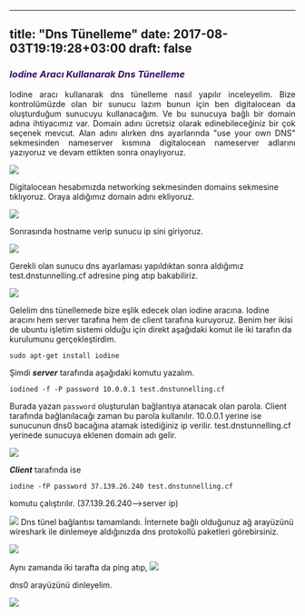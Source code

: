
---
title: "Dns Tünelleme"
date: 2017-08-03T19:19:28+03:00
draft: false
---


###  <span style="font-weight: bold;color: #380B61"> *Iodine Aracı Kullanarak Dns Tünelleme* </span>

<p style="text-align: justify;">Iodine aracı kullanarak dns tünelleme nasıl yapılır inceleyelim.
Bize kontrolümüzde olan bir sunucu lazım bunun için ben digitalocean da oluşturduğum sunucuyu kullanacağım. Ve bu sunucuya bağlı bir domain adına ihtiyacımız var. Domain adını ücretsiz olarak edinebileceğiniz bir çok seçenek mevcut. Alan adını alırken dns ayarlarında "use your own DNS" sekmesinden nameserver kısmına digitalocean nameserver adlarını yazıyoruz ve devam ettikten sonra onaylıyoruz.</p>

<img src="https://zehrabetulboynuegri.github.io/blog/images/domain.png" >


Digitalocean hesabımızda networking sekmesinden domains sekmesine tıklıyoruz. Oraya aldığımız domain adını ekliyoruz.

<img src="https://zehrabetulboynuegri.github.io/blog/images/adddomain.png" >

Sonrasında hostname verip sunucu ip sini giriyoruz.


<img src="https://zehrabetulboynuegri.github.io/blog/images/dns.png" >


Gerekli olan sunucu dns ayarlaması yapıldıktan sonra aldığımız test.dnstunnelling.cf adresine ping atıp bakabiliriz.


<img src="https://zehrabetulboynuegri.github.io/blog/images/7.png" >


Gelelim dns tünellemede bize eşlik edecek olan iodine aracına. Iodine aracını hem server tarafına hem de client tarafına kuruyoruz. Benim her ikisi de ubuntu işletim sistemi olduğu için direkt aşağıdaki komut ile iki tarafın da kurulumunu gerçekleştirdim.


```
sudo apt-get install iodine
```

Şimdi ***server*** tarafında aşağıdaki komutu yazalım.


```
iodined -f -P password 10.0.0.1 test.dnstunnelling.cf
```

Burada yazan <code>password</code> oluşturulan bağlantıya atanacak olan parola. Client tarafında bağlanılacağı zaman bu parola kullanılır.
10.0.0.1 yerine ise sunucunun dns0 bacağına atamak istediğiniz ip verilir.
test.dnstunnelling.cf yerinede sunucuya eklenen domain adı gelir.


![](https://zehrabetulboynuegri.github.io/blog/images/1.png) 


***Client*** tarafında ise 


```
iodine -fP password 37.139.26.240 test.dnstunnelling.cf
```

komutu çalıştırılır. (37.139.26.240-->server ip)


![](https://zehrabetulboynuegri.github.io/blog/images/2.png) 
Dns tünel bağlantısı tamamlandı. İnternete bağlı olduğunuz ağ arayüzünü wireshark ile dinlemeye aldığınızda dns protokollü paketleri görebirsiniz.


![](https://zehrabetulboynuegri.github.io/blog/images/3.png) 

Aynı zamanda iki tarafta da ping atıp,
![](https://zehrabetulboynuegri.github.io/blog//images/9.png) 

 dns0 arayüzünü dinleyelim.

 ![](https://zehrabetulboynuegri.github.io/blog/images/8.png) 
 
 











